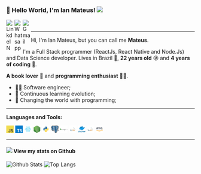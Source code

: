 ### 👋 Hello World, I'm Ian Mateus!  <img src="https://github.com/TheDudeThatCode/TheDudeThatCode/blob/master/Assets/Earth.gif" width="24px">

<a target="_blank" href="https://www.linkedin.com/in/ianmateuses/">
  <img align="left" alt="LinkdeIN" width="22px" src="https://logospng.org/download/linkedin/logo-linkedin-icon-512.png" />
</a>
<a target="_blank" href="https://api.whatsapp.com/send?phone=5585996636684">
  <img align="left" alt="Whatsapp" width="22px" src="https://logospng.org/download/whatsapp/logo-whatsapp-512.png" />
</a>
<a target="_blank" href="mailto:ec.ianmateus@alu.ufc.br">
  <img align="left" alt="Gmail" width="22px" src="https://logospng.org/download/gmail/logo-gmail-512.png" />
</a>
</br>

---- 

Hi, I'm Ian Mateus, but you can call me **Mateus**. 

I'm a Full Stack programmer (ReactJs, React Native and Node.Js) and Data Science developer. Lives in Brazil 💚, **22 years old** 😜 and **4 years of coding** 🧐. 

**A book lover** 📕 and **programming enthusiast** 👨‍💻. 

* 👨‍🎓 Software engineer;
* 💫 Continuous learning evolution;
* 🚀 Changing the world with programming;

----

**Languages and Tools:**  

<code><img height="20" src="https://raw.githubusercontent.com/github/explore/80688e429a7d4ef2fca1e82350fe8e3517d3494d/topics/javascript/javascript.png"></code>
<code><img height="20" src="https://raw.githubusercontent.com/github/explore/80688e429a7d4ef2fca1e82350fe8e3517d3494d/topics/typescript/typescript.png"></code>
<code><img height="20" src="https://raw.githubusercontent.com/github/explore/80688e429a7d4ef2fca1e82350fe8e3517d3494d/topics/react/react.png"></code>
<code><img height="20" src="https://raw.githubusercontent.com/github/explore/80688e429a7d4ef2fca1e82350fe8e3517d3494d/topics/nodejs/nodejs.png"></code>
<code><img height="20" src="https://raw.githubusercontent.com/github/explore/80688e429a7d4ef2fca1e82350fe8e3517d3494d/topics/python/python.png"></code>
<code><img height="20" src="https://raw.githubusercontent.com/github/explore/80688e429a7d4ef2fca1e82350fe8e3517d3494d/topics/postgresql/postgresql.png"></code>
<code><img height="20" src="https://raw.githubusercontent.com/github/explore/80688e429a7d4ef2fca1e82350fe8e3517d3494d/topics/mongodb/mongodb.png"></code>
<code><img height="20" src="https://raw.githubusercontent.com/github/explore/80688e429a7d4ef2fca1e82350fe8e3517d3494d/topics/mysql/mysql.png"></code>
<code><img height="20" src="https://raw.githubusercontent.com/github/explore/80688e429a7d4ef2fca1e82350fe8e3517d3494d/topics/docker/docker.png"></code>
<code><img height="20" src="https://raw.githubusercontent.com/github/explore/80688e429a7d4ef2fca1e82350fe8e3517d3494d/topics/mysql/mysql.png"></code>
<code><img height="20" src="https://raw.githubusercontent.com/github/explore/fbceb94436312b6dacde68d122a5b9c7d11f9524/topics/aws/aws.png"></code>


----

#### <img src="https://media.giphy.com/media/VgCDAzcKvsR6OM0uWg/giphy.gif" width="50"> View my stats on Github 
![Github Stats](https://github-readme-stats.vercel.app/api?username=ianmateusES&show_icons=true&count_private=true&theme=radical)
![Top Langs](https://github-readme-stats.vercel.app/api/top-langs?username=ianmateuses&show_icons=true&locale=en&layout=compact&theme=radical)
